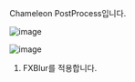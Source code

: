 Chameleon PostProcess입니다.

![image](https://github.com/kbmhansungb/ourHome/assets/56149613/2662c4d5-a0d4-4a8a-ba97-f9af33f4d6c4)

![image](https://github.com/kbmhansungb/ourHome/assets/56149613/a0f8214e-35ee-426b-bcfe-3b5a7058ed89)

1. FXBlur를 적용합니다.
